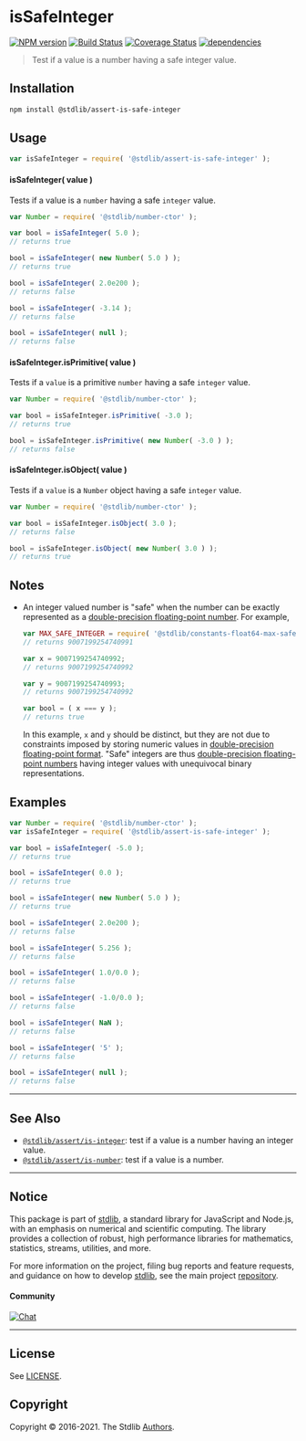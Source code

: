 <!--

@license Apache-2.0

Copyright (c) 2018 The Stdlib Authors.

Licensed under the Apache License, Version 2.0 (the "License");
you may not use this file except in compliance with the License.
You may obtain a copy of the License at

   http://www.apache.org/licenses/LICENSE-2.0

Unless required by applicable law or agreed to in writing, software
distributed under the License is distributed on an "AS IS" BASIS,
WITHOUT WARRANTIES OR CONDITIONS OF ANY KIND, either express or implied.
See the License for the specific language governing permissions and
limitations under the License.

-->

# isSafeInteger

[![NPM version][npm-image]][npm-url] [![Build Status][test-image]][test-url] [![Coverage Status][coverage-image]][coverage-url] [![dependencies][dependencies-image]][dependencies-url]

> Test if a value is a number having a safe integer value.

<section class="installation">

## Installation

```bash
npm install @stdlib/assert-is-safe-integer
```

</section>

<section class="usage">

## Usage

```javascript
var isSafeInteger = require( '@stdlib/assert-is-safe-integer' );
```

#### isSafeInteger( value )

Tests if a value is a `number` having a safe `integer` value.

<!-- eslint-disable no-new-wrappers -->

```javascript
var Number = require( '@stdlib/number-ctor' );

var bool = isSafeInteger( 5.0 );
// returns true

bool = isSafeInteger( new Number( 5.0 ) );
// returns true

bool = isSafeInteger( 2.0e200 );
// returns false

bool = isSafeInteger( -3.14 );
// returns false

bool = isSafeInteger( null );
// returns false
```

#### isSafeInteger.isPrimitive( value )

Tests if a `value` is a primitive `number` having a safe `integer` value.

<!-- eslint-disable no-new-wrappers -->

```javascript
var Number = require( '@stdlib/number-ctor' );

var bool = isSafeInteger.isPrimitive( -3.0 );
// returns true

bool = isSafeInteger.isPrimitive( new Number( -3.0 ) );
// returns false
```

#### isSafeInteger.isObject( value )

Tests if a `value` is a `Number` object having a safe `integer` value.

<!-- eslint-disable no-new-wrappers -->

```javascript
var Number = require( '@stdlib/number-ctor' );

var bool = isSafeInteger.isObject( 3.0 );
// returns false

bool = isSafeInteger.isObject( new Number( 3.0 ) );
// returns true
```

</section>

<!-- /.usage -->

<section class="notes">

## Notes

-   An integer valued number is "safe" when the number can be exactly represented as a [double-precision floating-point number][ieee754]. For example,

    ```javascript
    var MAX_SAFE_INTEGER = require( '@stdlib/constants-float64-max-safe-integer' );
    // returns 9007199254740991

    var x = 9007199254740992;
    // returns 9007199254740992

    var y = 9007199254740993;
    // returns 9007199254740992

    var bool = ( x === y );
    // returns true
    ```

    In this example, `x` and `y` should be distinct, but they are not due to constraints imposed by storing numeric values in [double-precision floating-point format][ieee754]. "Safe" integers are thus [double-precision floating-point numbers][ieee754] having integer values with unequivocal binary representations.

</section>

<!-- /.notes -->

<section class="examples">

## Examples

<!-- eslint-disable no-new-wrappers -->

<!-- eslint no-undef: "error" -->

```javascript
var Number = require( '@stdlib/number-ctor' );
var isSafeInteger = require( '@stdlib/assert-is-safe-integer' );

var bool = isSafeInteger( -5.0 );
// returns true

bool = isSafeInteger( 0.0 );
// returns true

bool = isSafeInteger( new Number( 5.0 ) );
// returns true

bool = isSafeInteger( 2.0e200 );
// returns false

bool = isSafeInteger( 5.256 );
// returns false

bool = isSafeInteger( 1.0/0.0 );
// returns false

bool = isSafeInteger( -1.0/0.0 );
// returns false

bool = isSafeInteger( NaN );
// returns false

bool = isSafeInteger( '5' );
// returns false

bool = isSafeInteger( null );
// returns false
```

</section>

<!-- /.examples -->

<!-- Section for related `stdlib` packages. Do not manually edit this section, as it is automatically populated. -->

<section class="related">

* * *

## See Also

-   <span class="package-name">[`@stdlib/assert/is-integer`][@stdlib/assert/is-integer]</span><span class="delimiter">: </span><span class="description">test if a value is a number having an integer value.</span>
-   <span class="package-name">[`@stdlib/assert/is-number`][@stdlib/assert/is-number]</span><span class="delimiter">: </span><span class="description">test if a value is a number.</span>

</section>

<!-- /.related -->

<!-- Section for all links. Make sure to keep an empty line after the `section` element and another before the `/section` close. -->


<section class="main-repo" >

* * *

## Notice

This package is part of [stdlib][stdlib], a standard library for JavaScript and Node.js, with an emphasis on numerical and scientific computing. The library provides a collection of robust, high performance libraries for mathematics, statistics, streams, utilities, and more.

For more information on the project, filing bug reports and feature requests, and guidance on how to develop [stdlib][stdlib], see the main project [repository][stdlib].

#### Community

[![Chat][chat-image]][chat-url]

---

## License

See [LICENSE][stdlib-license].


## Copyright

Copyright &copy; 2016-2021. The Stdlib [Authors][stdlib-authors].

</section>

<!-- /.stdlib -->

<!-- Section for all links. Make sure to keep an empty line after the `section` element and another before the `/section` close. -->

<section class="links">

[npm-image]: http://img.shields.io/npm/v/@stdlib/assert-is-safe-integer.svg
[npm-url]: https://npmjs.org/package/@stdlib/assert-is-safe-integer

[test-image]: https://github.com/stdlib-js/assert-is-safe-integer/actions/workflows/test.yml/badge.svg
[test-url]: https://github.com/stdlib-js/assert-is-safe-integer/actions/workflows/test.yml

[coverage-image]: https://img.shields.io/codecov/c/github/stdlib-js/assert-is-safe-integer/main.svg
[coverage-url]: https://codecov.io/github/stdlib-js/assert-is-safe-integer?branch=main

[dependencies-image]: https://img.shields.io/david/stdlib-js/assert-is-safe-integer.svg
[dependencies-url]: https://david-dm.org/stdlib-js/assert-is-safe-integer/main

[chat-image]: https://img.shields.io/gitter/room/stdlib-js/stdlib.svg
[chat-url]: https://gitter.im/stdlib-js/stdlib/

[stdlib]: https://github.com/stdlib-js/stdlib

[stdlib-authors]: https://github.com/stdlib-js/stdlib/graphs/contributors

[stdlib-license]: https://raw.githubusercontent.com/stdlib-js/assert-is-safe-integer/main/LICENSE

[ieee754]: https://en.wikipedia.org/wiki/IEEE_754-1985

<!-- <related-links> -->

[@stdlib/assert/is-integer]: https://github.com/stdlib-js/assert-is-integer

[@stdlib/assert/is-number]: https://github.com/stdlib-js/assert-is-number

<!-- </related-links> -->

</section>

<!-- /.links -->
